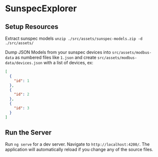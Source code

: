 # SunspecExplorer

## Setup Resources

Extract sunspec models `unzip ./src/assets/sunspec-models.zip -d ./src/assets/`

Dump JSON Models from your sunspec devices into `src/assets/modbus-data` as numbered files like `1.json` and create `src/assets/modbus-data/devices.json` with a list of devices, ex:

```json
[
  {
    "id": 1
  },
  {
    "id": 2
  },
  {
    "id": 3
  }
]
```

## Run the Server

Run `ng serve` for a dev server. Navigate to `http://localhost:4200/`. The application will automatically reload if you change any of the source files.

